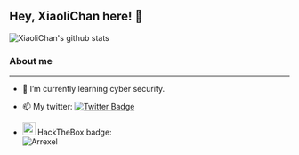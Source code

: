 ## Hey, XiaoliChan here! :wave:
![XiaoliChan's github stats](https://bad-apple-github-readme.vercel.app/api?show_bg=1&username=XiaoliChan)

### About me
----
- 🌱 I’m currently learning cyber security.

- 📫 My twitter: [![Twitter Badge](https://img.shields.io/badge/-@Memory_before-1ca0f1?style=flat-square&labelColor=1ca0f1&logo=twitter&logoColor=white&link=https://twitter.com/Memory_before)](https://twitter.com/Memory_before) 

- <img src="https://app.hackthebox.com/images/HTB-favicon/favicon.ico" width=23 heigh=23 /> HackTheBox badge:  
  ![Arrexel](https://www.hackthebox.com/badge/image/51959)
